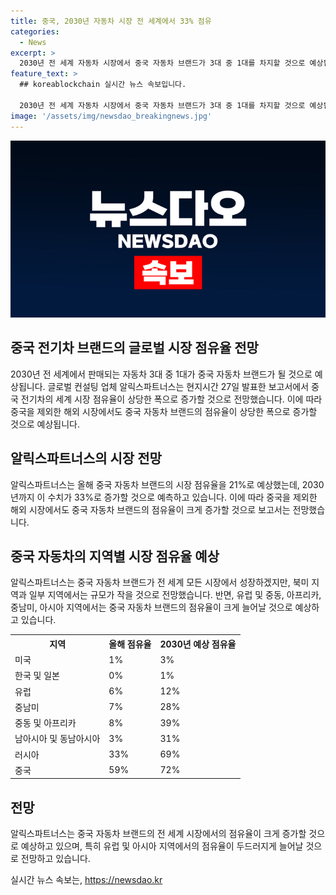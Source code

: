 ```yaml
---
title: 중국, 2030년 자동차 시장 전 세계에서 33% 점유
categories:
  - News
excerpt: >
  2030년 전 세계 자동차 시장에서 중국 자동차 브랜드가 3대 중 1대를 차지할 것으로 예상됩니다. 글로벌 컨설팅 업체 알릭스파트너스는 중국 자동차의 시장 점유율이 33%로 증가할 것으로 전망했습니다. 중국 자동차의 해외 시장 판매도 증가할 것으로 예상되며, 특히 유럽, 중남미, 중동+아프리카, 남아시아+동남아시아, 러시아 등에서의 점유율이 크게 상승할 것으로 전망됩니다. 그러나 미국 등 북미 지역과 한국, 일본 시장에서는 작은 규모의 성장이 예상되고 있습니다. 중국산 수입 전기차에 대한 미국의 관세 부과 등 몇몇 지역에서는 성장이 제한될 것으로 보고 있습니다.
feature_text: >
  ## koreablockchain 실시간 뉴스 속보입니다.

  2030년 전 세계 자동차 시장에서 중국 자동차 브랜드가 3대 중 1대를 차지할 것으로 예상됩니다. 글로벌 컨설팅 업체 알릭스파트너스는 중국 자동차의 시장 점유율이 33%로 증가할 것으로 전망했습니다. 중국 자동차의 해외 시장 판매도 증가할 것으로 예상되며, 특히 유럽, 중남미, 중동+아프리카, 남아시아+동남아시아, 러시아 등에서의 점유율이 크게 상승할 것으로 전망됩니다. 그러나 미국 등 북미 지역과 한국, 일본 시장에서는 작은 규모의 성장이 예상되고 있습니다. 중국산 수입 전기차에 대한 미국의 관세 부과 등 몇몇 지역에서는 성장이 제한될 것으로 보고 있습니다.
image: '/assets/img/newsdao_breakingnews.jpg'
---
```


<p><img src="/assets/img/newsdao_breakingnews.jpg" alt="koreablockchain 속보" /></p>

<h2 data-ke-size="size26">중국 전기차 브랜드의 글로벌 시장 점유율 전망</h2>

<p data-ke-size="size16">2030년 전 세계에서 판매되는 자동차 3대 중 1대가 중국 자동차 브랜드가 될 것으로 예상됩니다. 글로벌 컨설팅 업체 알릭스파트너스는 현지시간 27일 발표한 보고서에서 중국 전기차의 세계 시장 점유율이 상당한 폭으로 증가할 것으로 전망했습니다. 이에 따라 중국을 제외한 해외 시장에서도 중국 자동차 브랜드의 점유율이 상당한 폭으로 증가할 것으로 예상됩니다.</p>

<h2 data-ke-size="size24">알릭스파트너스의 시장 전망</h2>

<p data-ke-size="size16">알릭스파트너스는 올해 중국 자동차 브랜드의 시장 점유율을 21%로 예상했는데, 2030년까지 이 수치가 33%로 증가할 것으로 예측하고 있습니다. 이에 따라 중국을 제외한 해외 시장에서도 중국 자동차 브랜드의 점유율이 크게 증가할 것으로 보고서는 전망했습니다.</p>

<h2 data-ke-size="size24">중국 자동차의 지역별 시장 점유율 예상</h2>

<p data-ke-size="size16">알릭스파트너스는 중국 자동차 브랜드가 전 세계 모든 시장에서 성장하겠지만, 북미 지역과 일부 지역에서는 규모가 작을 것으로 전망했습니다. 반면, 유럽 및 중동, 아프리카, 중남미, 아시아 지역에서는 중국 자동차 브랜드의 점유율이 크게 늘어날 것으로 예상하고 있습니다.</p>

<table>
    <tr>
        <th>지역</th>
        <th>올해 점유율</th>
        <th>2030년 예상 점유율</th>
    </tr>
    <tr>
        <td>미국</td>
        <td>1%</td>
        <td>3%</td>
    </tr>
    <tr>
        <td>한국 및 일본</td>
        <td>0%</td>
        <td>1%</td>
    </tr>
    <tr>
        <td>유럽</td>
        <td>6%</td>
        <td>12%</td>
    </tr>
    <tr>
        <td>중남미</td>
        <td>7%</td>
        <td>28%</td>
    </tr>
    <tr>
        <td>중동 및 아프리카</td>
        <td>8%</td>
        <td>39%</td>
    </tr>
    <tr>
        <td>남아시아 및 동남아시아</td>
        <td>3%</td>
        <td>31%</td>
    </tr>
    <tr>
        <td>러시아</td>
        <td>33%</td>
        <td>69%</td>
    </tr>
    <tr>
        <td>중국</td>
        <td>59%</td>
        <td>72%</td>
    </tr>
</table>

<h2 data-ke-size="size24">전망</h2>

<p data-ke-size="size16">알릭스파트너스는 중국 자동차 브랜드의 전 세계 시장에서의 점유율이 크게 증가할 것으로 예상하고 있으며, 특히 유럽 및 아시아 지역에서의 점유율이 두드러지게 늘어날 것으로 전망하고 있습니다.</p>
실시간 뉴스 속보는, <a href="https://newsdao.kr" rel="dofollow">https://newsdao.kr</a>


